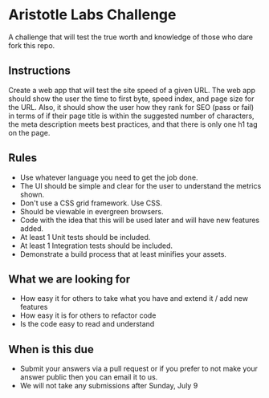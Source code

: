 # Aristotle Labs Challenge
A challenge that will test the true worth and knowledge of those who dare fork this repo.

## Instructions
Create a web app that will test the site speed of a given URL.  The web app should show the user the time to first byte, speed index, and page size for the URL.  Also, it should show the user how they rank for SEO (pass or fail) in terms of if their page title is within the suggested number of characters, the meta description meets best practices, and that there is only one h1 tag on the page.

## Rules
- Use whatever language you need to get the job done.
- The UI should be simple and clear for the user to understand the metrics shown.
- Don't use a CSS grid framework.  Use CSS.
- Should be viewable in evergreen browsers.
- Code with the idea that this will be used later and will have new features added.
- At least 1 Unit tests should be included.
- At least 1 Integration tests should be included.
- Demonstrate a build process that at least minifies your assets.

## What we are looking for
- How easy it for others to take what you have and extend it / add new features
- How easy it is for others to refactor code
- Is the code easy to read and understand

## When is this due
- Submit your answers via a pull request or if you prefer to not make your answer public then you can email it to us.
- We will not take any submissions after Sunday, July 9
